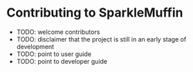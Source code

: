 # Contributing to SparkleMuffin
- TODO: welcome contributors
- TODO: disclaimer that the project is still in an early stage of development
- TODO: point to user guide
- TODO: point to developer guide
